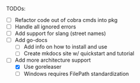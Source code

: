 TODOs:

- [ ] Refactor code out of cobra cmds into pkg
- [ ] Handle all ignored errors
- [ ] Add support for slang (street names)
- [ ] Add go-docs
  - [ ] Add info on how to install and use
  - [ ] Create mkdocs site w/ quickstart and tutorial
- [ ] Add more architecture support
  - [x] Use goreleaser
  - [ ] Windows requires FilePath standardization

